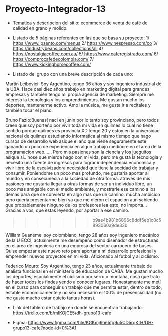 # Proyecto-Integrador-13

- Tematica y descripcion del sitio: ecommerce de venta de café de calidad en grano y molido.

- Listado de 5 páginas referentes en las que se basa su proyecto:
1/ https://www.ipsento.com/menus
2/ https://www.nespresso.com/co
3/ https://industrybeans.com/collections/all
4/ https://nostalgiacoffee.com.au/
5/ https://www.caferegistrado.com/
6/ https://comprocafedecolombia.com/
7/ https://www.kickinghorsecoffee.com/


- Listado del grupo con una breve descripción de cada uno:

Martin Leibovici: Soy Argentino, tengo 36 años y soy ingeniero industrial de la UBA. Hace casi diez años trabajo en marketing digital para grandes empresas y también tengo mi propia agencia de marketing. Siempre me interesó la tecnología y los emprendimientos. Me gustan mucho los deportes, mantenerme activo. Amo la música, me gusta ir a recitales y también tocar el piano.

Bruno Fazio:Buenas! naci en junin por lo tanto soy provinciano, pero todos creen que soy porteño por vivir toda mi vida en quilmes lo cual no tiene sentido porque quilmes es provincia XD.tengo 20 y estoy en la universidad nacional de quilmes estudiando informatica al mismo tiempo que hago cursos de desarrollo web asique el año que viene seguramente este ganando un poco de experiencia en algun trabajo mediocre en el area de la programacion web...... Pero mis pasiones son la ciencia y los jueguitos asique si.. nose que mierda hago con mi vida, pero me gusta la tecnologia y necesito una fuente de ingresos para lograr independencia economica y vivir libre de la escalvizadora necesidad que tiene la socidad de trabajar y consumir. Poniendome un poco mas profundo, me gustaria aportar al mundo y en consecunecia a la sociedad de otra forma. atraves de mis pasiones me gustaria llegar a otras formas de ser un individuo libre, un poco mas amigable con el medio ambiente, y mostrarle ese camino a los demas para que se convierta en algo mas que un camino. mucha ambicion pero queria presentarme bien ya que me dieron el espacion aun sabiendo que probablemente ninguno de los profesores lea esto, no importa... Gracias a vos, que estas leyendo, por aportar a ese camino.
>>>>>>> b9ae4b981b6896c8ddf5eb1c8c5893060a9de33b

William Guaneme: soy colombiano, tengo 28 años soy ingeniero mecánico de la U ECCI, actualmente me desempeño como diseñador de estructuras en el área de ingeniería en una empresa del sector carrocero de buses. Quise empezar este nuevo reto para aportar a mi desarrollo profesional y emprender nuevos proyectos en mi vida. Aficionado al futbol y al ciclismo.

Federico Mouro: Soy Argentino, tengo 23 años, actualmente trabajo de analista funcional en el ministerio de educación de CABA. Me gustan mucho los deportes, espcialmente el ciclismo por serro o montaña, cosa que trato de hacer todos los findes yendo a conocer lugares. 
Honestamente me metí en el curso para conseguir un trabajo que me permita estar, dentro de todo, estable economicamente y no sea necesario el 100% de presencialidad (no me gusta mucho estar quieto tantas horas).

- Link del tablero de trabajo en donde se encuentran trabajando: https://trello.com/b/mIKOjCE5/dh-grupo13-cafe

- Figma: https://www.figma.com/file/KGKmj9he5fg9u5CD5rgKrH/DH-grupo13-cafe?node-id=0%3A1
